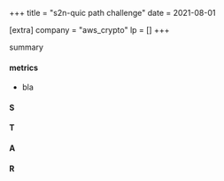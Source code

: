 +++
title = "s2n-quic path challenge"
date = 2021-08-01

[extra]
company = "aws_crypto"
lp = []
+++

summary

#### metrics
- bla

#### S

#### T

#### A

#### R


